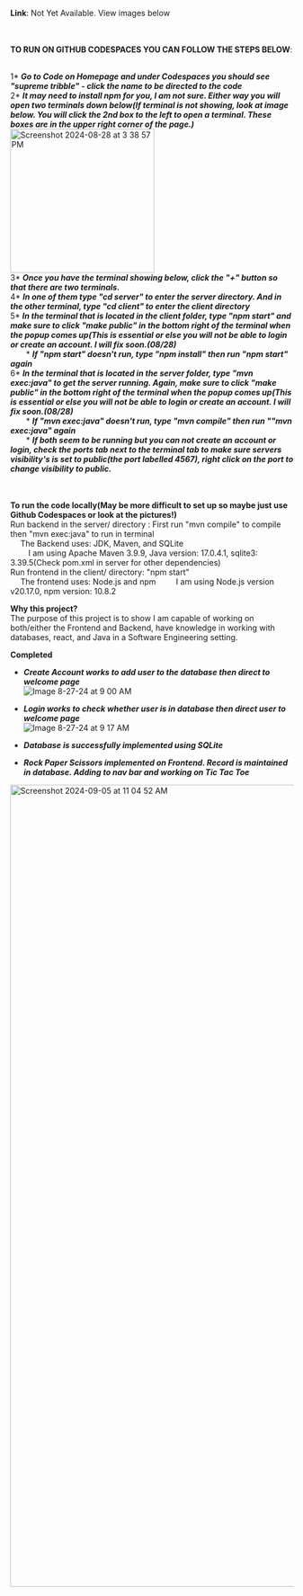 **Link**: Not Yet Available. View images below  <br/><br/><br/>

**TO RUN ON GITHUB CODESPACES YOU CAN FOLLOW THE STEPS BELOW**:  <br/><br/>

1* ***Go to Code on Homepage and under Codespaces you should see "supreme tribble" - click the name to be directed to the code***  <br/>
2* ***It may need to install npm for you, I am not sure. Either way you will open two terminals down below(If terminal is not showing, look at image below. You will click the 2nd box to the left to open a terminal. These boxes are in the upper right corner of the page.)***  <br/>
<img width="256" alt="Screenshot 2024-08-28 at 3 38 57 PM" src="https://github.com/user-attachments/assets/e72f7181-1857-4a06-92c1-e60afc9e993e"> <br/>
3* ***Once you have the terminal showing below, click the "+" button so that there are two terminals.***  <br/>
4* ***In one of them type "cd server" to enter the server directory. And in the other terminal, type "cd client" to enter the client directory***  <br/>
5* ***In the terminal that is located in the client folder, type "npm start" and make sure to click "make public" in the bottom right of the terminal when the popup comes up(This is essential or else you will not be able to login or create an account. I will fix soon.(08/28)***  <br/>
&emsp;&emsp;* ***If "npm start" doesn't run, type "npm install" then run "npm start" again***  <br/>
6* ***In the terminal that is located in the server folder, type "mvn exec:java" to get the server running. Again, make sure to click "make public" in the bottom right of the terminal when the popup comes up(This is essential or else you will not be able to login or create an account. I will fix soon.(08/28)*** <br/>
&emsp;&emsp;* ***If "mvn exec:java" doesn't run, type "mvn compile" then run ""mvn exec:java" again***  <br/>
&emsp;&emsp;* ***If both seem to be running but you can not create an account or login, check the ports tab next to the terminal tab to make sure servers visibility's is set to public(the port labelled 4567), right click on the port to change visibility to public.***  <br/><br/><br/>


**To run the code locally(May be more difficult to set up so maybe just use Github Codespaces or look at the pictures!)**  <br/>
Run backend in the server/ directory : First run "mvn compile" to compile then "mvn exec:java" to run in terminal  <br/>
&emsp; The Backend uses: JDK, Maven, and SQLite  <br>
&emsp;&emsp; I am using Apache Maven 3.9.9, Java version: 17.0.4.1, sqlite3: 3.39.5(Check pom.xml in server for other dependencies)  <br>
Run frontend in the client/ directory: "npm start"  <br>
&emsp; The frontend uses: Node.js and npm
&emsp;&emsp; I am using Node.js version v20.17.0, npm version: 10.8.2  <br>


**Why this project?**  <br/>
The purpose of this project is to show I am capable of working on both/either the Frontend and Backend, have knowledge in working with databases, react, and Java in a Software Engineering setting.


**Completed**  <br/>
* ***Create Account works to add user to the database then direct to welcome page***  <br/>
![Image 8-27-24 at 9 00 AM](https://github.com/user-attachments/assets/18d2661e-02f3-4668-b0d3-c2855f779c4c)

* ***Login works to check whether user is in database then direct user to welcome page***  <br/>
![Image 8-27-24 at 9 17 AM](https://github.com/user-attachments/assets/1a9b30dc-af94-4451-8cb8-d886b3623f16)

* ***Database is successfully implemented using SQLite***  </br>

* ***Rock Paper Scissors implemented on Frontend. Record is maintained in database. Adding to nav bar and working on Tic Tac Toe***  <br/>
<img width="1427" alt="Screenshot 2024-09-05 at 11 04 52 AM" src="https://github.com/user-attachments/assets/4f376a43-0052-4e02-820d-0c92520e0ff9">




